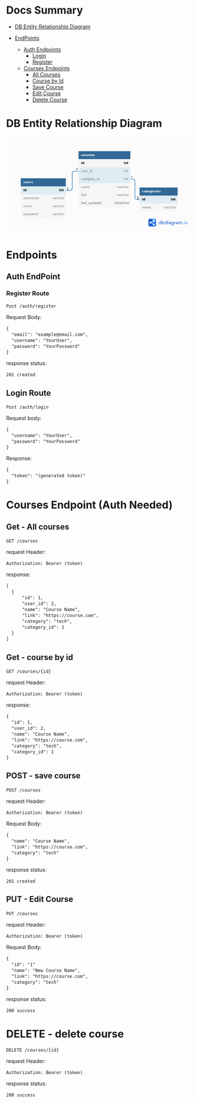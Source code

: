# Docs Summary
- [DB Entity Relationship Diagram](#db-entity-diagram)

- [EndPoints](#endpoints)
  - [Auth Endpoints](#auth-endpoint)
    - [Login](#login-route)
    - [Register](#login-route)
  - [Courses Endpoints](#courses-endpoint-auth-needed)
    - [All Courses](#get---all-courses)
    - [Course by Id](#get---course-by-id)
    - [Save Course](#post---save-course)
    - [Edit Course](#put---edit-course)
    - [Delete Course](#delete---delete-course)


# DB Entity Relationship Diagram
![erd](erd.png)

# Endpoints

## Auth EndPoint

### Register Route

```
Post /auth/register
```
Request Body:
```
{
  "email": "example@email.com",
  "username": "YourUser",	
  "password": "YourPassword"
}
```
response status: 
```
201 created
```

## Login Route

```
Post /auth/login
```
Request body:
```
{
  "username": "YourUser",	
  "password": "YourPassword"
}
```

Response: 
```
{
  "token": "(generated token)"
}
```
# Courses Endpoint (Auth Needed)

## Get - All courses
```
GET /courses
```
request Header: 
```
Authorization: Bearer (token)
```
response: 
```
[
  {
	  "id": 1,
	  "user_id": 2,
	  "name": "Course Name",
	  "link": "https://course.com",
	  "category": "tech",
	  "category_id": 1
  }
]
```

## Get - course by id
```
GET /courses/{id}
```
request Header: 
```
Authorization: Bearer (token)
```
response: 
```
{
  "id": 1,
  "user_id": 2,
  "name": "Course Name",
  "link": "https://course.com",
  "category": "tech",
  "category_id": 1
}

```

## POST - save course
```
POST /courses
```
request Header: 
```
Authorization: Bearer (token)
```
Request Body:  
```
{
  "name": "Course Name",
  "link": "https://course.com",
  "category": "tech"
}
```
response status: 
```
201 created
```

## PUT - Edit Course
```
PUT /courses
```
request Header: 
```
Authorization: Bearer (token)
```
Request Body:  
```
{
  "id": "1"
  "name": "New Course Name",
  "link": "https://course.com",
  "category": "tech"
}
```
response status: 
```
200 success
```

# DELETE - delete course
```
DELETE /courses/{id}
```
request Header: 
```
Authorization: Bearer (token)
```
response status: 
```
200 success
```
